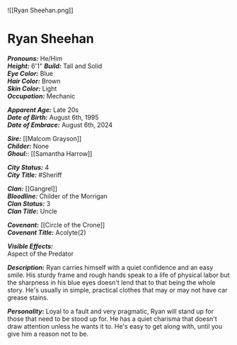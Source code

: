 ![[Ryan Sheehan.png]]
# Ryan Sheehan

***Pronouns:*** He/Him  
***Height:*** 6'1"
***Build:*** Tall and Solid  
***Eye Color:*** Blue  
***Hair Color:*** Brown  
***Skin Color:*** Light  
***Occupation:*** Mechanic  

***Apparent Age:*** Late 20s  
***Date of Birth:*** August 6th, 1995  
***Date of Embrace:*** August 6th, 2024  

***Sire:*** [[Malcom Grayson]]  
***Childer:*** None  
***Ghoul:***: [[Samantha Harrow]]  

***City Status:*** 4  
***City Title:*** #Sheriff  

***Clan:*** [[Gangrel]]  
***Bloodline:*** Childer of the Morrigan  
***Clan Status:*** 3  
***Clan Title:*** Uncle  

***Covenant:*** [[Circle of the Crone]]  
***Covenant Title:*** Acolyte(2)  

***Visible Effects:***  
Aspect of the Predator  

***Description:***
Ryan carries himself with a quiet confidence and an easy smile. His sturdy frame and rough hands speak to a life of physical labor but the sharpness in his blue eyes doesn't lend that to that being the whole story. He's usually in simple, practical clothes that may or may not have car grease stains. 

***Personality:***
Loyal to a fault and very pragmatic, Ryan will stand up for those that need to be stood up for. He has a quiet charisma that doesn't draw attention unless he wants it to. He's easy to get along with, until you give him a reason not to be.